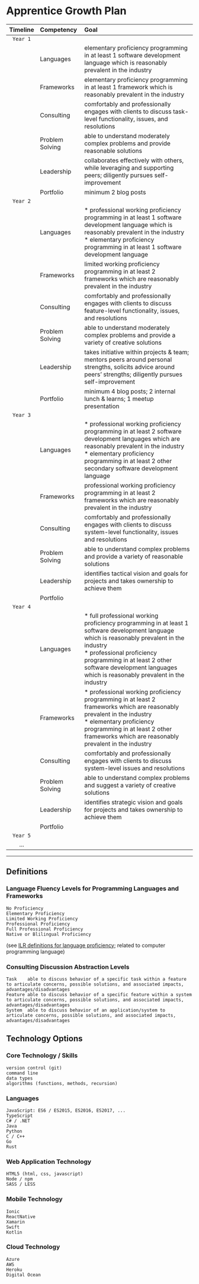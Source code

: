 # Apprentice Growth Plan

| Timeline  | Competency    | Goal  |
|:---------:|:------------- |:----- |
| ```Year 1```
| | Languages | elementary proficiency programming in at least 1 software development language which is reasonably prevalent in the industry
| | Frameworks | elementary proficiency programming in at least 1 framework which is reasonably prevalent in the industry
| | Consulting | comfortably and professionally engages with clients to discuss task-level functionality, issues, and resolutions
| | Problem Solving | able to understand moderately complex problems and provide reasonable solutions
| | Leadership | collaborates effectively with others, while leveraging and supporting peers; diligently pursues self-improvement
| | Portfolio | minimum 2 blog posts
| ```Year 2```
| | Languages | * professional working proficiency programming in at least 1 software development language which is reasonably prevalent in the industry<br/>* elementary proficiency programming in at least 1 software development language
| | Frameworks | limited working proficiency programming in at least 2 frameworks which are reasonably prevalent in the industry
| | Consulting | comfortably and professionally engages with clients to discuss feature-level functionality, issues, and resolutions
| | Problem Solving | able to understand moderately complex problems and provide a variety of creative solutions
| | Leadership | takes initiative within projects & team; mentors peers around personal strengths, solicits advice around peers’ strengths; diligently pursues self-improvement
| | Portfolio | minimum 4 blog posts; 2  internal lunch & learns; 1 meetup presentation
| ```Year 3```
| | Languages | * professional working proficiency programming in at least 2 software development languages which are reasonably prevalent in the industry<br/>* elementary proficiency programming in at least 2 other secondary software development language
| | Frameworks | professional working proficiency programming in at least 2 frameworks which are reasonably prevalent in the industry
| | Consulting | comfortably and professionally engages with clients to discuss system-level functionality, issues and resolutions
| | Problem Solving | able to understand complex problems and provide a variety of reasonable solutions
| | Leadership | identifies tactical vision and goals for projects and takes ownership to achieve them
| | Portfolio |
| ```Year 4```
| | Languages | * full professional working proficiency programming in at least 1 software development language which is reasonably prevalent in the industry<br/>* professional proficiency programming in at least 2 other software development languages which is reasonably prevalent in the industry
| | Frameworks | * professional working proficiency programming in at least 2 frameworks which are reasonably prevalent in the industry<br/>* elementary proficiency programming in at least 2 other frameworks which are reasonably prevalent in the industry
| | Consulting | comfortably and professionally engages with clients to discuss system-level issues and resolutions
| | Problem Solving | able to understand complex problems and suggest a variety of creative solutions
| | Leadership | identifies strategic vision and goals for projects and takes ownership to achieve them
| | Portfolio |
| ```Year 5```
| ...


---

## Definitions
### Language Fluency Levels for Programming Languages and Frameworks
	No Proficiency
	Elementary Proficiency
	Limited Working Proficiency
	Professional Proficiency
	Full Professional Proficiency
	Native or Blilingual Proficiency
 (see [ILR definitions for language proficiency](https://en.wikipedia.org/wiki/ILR_scale); related to computer programming language)


### Consulting Discussion Abstraction Levels
	Task	able to discuss behavior of a specific task within a feature to articulate concerns, possible solutions, and associated impacts, advantages/disadvantages
	Feature	able to discuss behavior of a specific feature within a system to articulate concerns, possible solutions, and associated impacts, advantages/disadvantages
	System	able to discuss behavior of an application/system to articulate concerns, possible solutions, and associated impacts, advantages/disadvantages


## Technology Options
### Core Technology / Skills
	version control (git)
	command line
	data types
	algorithms (functions, methods, recursion)

### Languages
	JavaScript: ES6 / ES2015, ES2016, ES2017, ...
	TypeScript
	C# / .NET
	Java
	Python
	C / C++
	Go
	Rust

### Web Application Technology
	HTML5 (html, css, javascript)
	Node / npm
	SASS / LESS

### Mobile Technology
	Ionic
	ReactNative
	Xamarin
	Swift
	Kotlin

### Cloud Technology
	Azure
	AWS
	Heroku
	Digital Ocean
